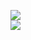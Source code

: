 [![](https://img.shields.io/badge/Made%20With-Github%20Spray-lightgrey.svg?style=for-the-badge&logo=github)](https://github.com/Annihil/github-spray#5810)  
[![](https://i.imgur.com/2DrTn0Z.gif)](https://github.com/Annihil/github-spray)
